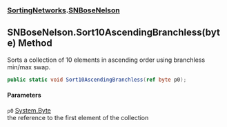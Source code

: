 ### [SortingNetworks](./SortingNetworks.md 'SortingNetworks').[SNBoseNelson](./SortingNetworks-SNBoseNelson.md 'SortingNetworks.SNBoseNelson')
## SNBoseNelson.Sort10AscendingBranchless(byte) Method
Sorts a collection of 10 elements in ascending order using branchless min/max swap.  
```csharp
public static void Sort10AscendingBranchless(ref byte p0);
```
#### Parameters
<a name='SortingNetworks-SNBoseNelson-Sort10AscendingBranchless(byte)-p0'></a>
`p0` [System.Byte](https://docs.microsoft.com/en-us/dotnet/api/System.Byte 'System.Byte')  
the reference to the first element of the collection  
  
